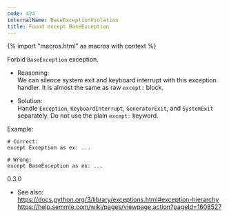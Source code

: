 ```yaml
---
code: 424
internalName: BaseExceptionViolation
title: Found except BaseException
---
```


{% import "macros.html" as macros with context %}

Forbid `BaseException` exception.

  - Reasoning:  
    We can silence system exit and keyboard interrupt with this
    exception handler. It is almost the same as raw `except:` block.

  - Solution:  
    Handle `Exception`, `KeyboardInterrupt`, `GeneratorExit`, and
    `SystemExit` separately. Do not use the plain `except:` keyword.

Example:

    # Correct:
    except Exception as ex: ...
    
    # Wrong:
    except BaseException as ex: ...

<div class="versionadded">

0.3.0

</div>

  - See also:  
    <https://docs.python.org/3/library/exceptions.html#exception-hierarchy>
    <https://help.semmle.com/wiki/pages/viewpage.action?pageId=1608527>